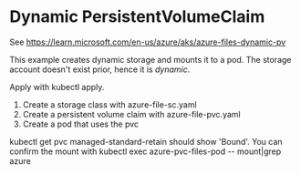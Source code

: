 # Dynamic PersistentVolumeClaim
See https://learn.microsoft.com/en-us/azure/aks/azure-files-dynamic-pv

This example creates dynamic storage and mounts it to a pod.  The storage account doesn't exist prior, hence it is _dynamic_.

Apply with kubectl apply.
1. Create a storage class with azure-file-sc.yaml
2. Create a persistent volume claim with azure-file-pvc.yaml
3. Create a pod that uses the pvc

kubectl get pvc managed-standard-retain should show 'Bound'.
You can confirm the mount with kubectl exec azure-pvc-files-pod -- mount|grep azure